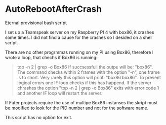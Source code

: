 # AutoRebootAfterCrash
Eternal provisional bash script

I set up a Teamspeak server on my Raspberry PI 4 with box86, it crashes some times.
I did not find a cause for the crashes so I desided on a shell script.

There are no other progrmmas running on my PI using Box86, therefore I wrote a loop, that 
chechs if Box86 is running:
>top -n 2 | grep -o Box86
If succsessfull the outpu will be: "box86".
The command checks within 2 frames with the option "-n", one frame is to short. Very rarely this option
will print: "box86 box86". To prevent logical errors one IF loop checks if this has happend.
If the server chrashes the option "top -n 2 | grep -o Box86" exits with error code 1 and another IF loop 
will restart the server.

If Futer projects require the use of multipe Box86 instanses the skript must be modified to look for the PID number
and not for the software name.

This script has no option for exit.
